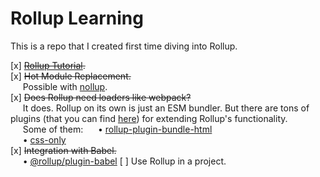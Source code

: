# Rollup Learning

This is a repo that I created first time diving into Rollup.

[x] ~~[Rollup Tutorial](https://rollupjs.org/tutorial/).~~\
[x] ~~Hot Module Replacement.~~\
&nbsp;&nbsp;&nbsp;&nbsp;&nbsp;Possible with [nollup](https://github.com/PepsRyuu/nollup).\
[x] ~~Does Rollup need loaders like webpack?~~\
&nbsp;&nbsp;&nbsp;&nbsp;&nbsp;It does. Rollup on its own is just an ESM bundler. But there are tons of plugins (that you can find [here](https://github.com/rollup/awesome?tab=readme-ov-file)) for extending Rollup's functionality.\
&nbsp;&nbsp;&nbsp;&nbsp;&nbsp;Some of them:
&nbsp;&nbsp;&nbsp;&nbsp;&nbsp;• [rollup-plugin-bundle-html](https://github.com/haifeng2013/rollup-plugin-bundle-html)\
&nbsp;&nbsp;&nbsp;&nbsp;&nbsp;• [css-only](https://github.com/thgh/rollup-plugin-css-only)\
[x] ~~Integration with Babel.~~\
&nbsp;&nbsp;&nbsp;&nbsp;&nbsp;• [@rollup/plugin-babel](https://github.com/rollup/plugins/tree/master/packages/babel)
[ ] Use Rollup in a project.
